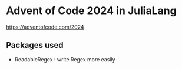# Advent of Code 2024 in JuliaLang

https://adventofcode.com/2024

## Packages used
- ReadableRegex : write Regex more easily